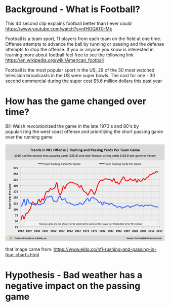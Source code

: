 # Background - What is Football?

This 44 second clip explains football better than I ever could
https://www.youtube.com/watch?v=nfHOQAT0-Mk

Football is a team sport, 11 players from each team on the field at one time.
Offense attempts to advance the ball by running or passing and the defense attempts to stop the offense.
If you or anyone you know is interested in learning more about football feel free to see the following link
https://en.wikipedia.org/wiki/American_football

Football is the most popular sport in the US, 29 of the 30 most watched television broadcasts in the US were super bowls.
The cost for one - 30 second commercial during the super cost $5.6 million dollars this past year

# How has the game changed over time?

Bill Walsh revolutionized the game in the late 1970's and 80's by popularizing the west coast offense 
and prioritizing the short passing game over the running game

![offensive trends](https://github.com/rwlink3z8/pyw2sites/blob/master/images/eldo5-rushing-and-passing-yards-per-team-game_1.png)

that image came from:
https://www.eldo.co/nfl-rushing-and-passing-in-four-charts.html


# Hypothesis - Bad weather has a negative impact on the passing game


